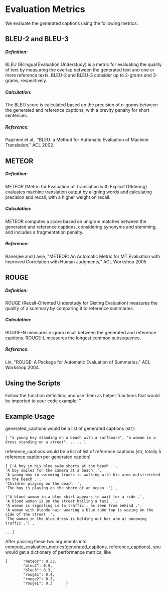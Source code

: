 # Evaluation Metrics
We evaluate the generated captions using the following metrics:

## BLEU-2 and BLEU-3
##### Definition: 
BLEU (Bilingual Evaluation Understudy) is a metric for evaluating the quality of text by measuring the overlap between the generated text and one or more reference texts. BLEU-2 and BLEU-3 consider up to 2-grams and 3-grams, respectively.
##### Calculation: 
The BLEU score is calculated based on the precision of n-grams between the generated and reference captions, with a brevity penalty for short sentences.
##### Reference: 
Papineni et al., "BLEU: a Method for Automatic Evaluation of Machine Translation," ACL 2002.

## METEOR
##### Definition: 
METEOR (Metric for Evaluation of Translation with Explicit ORdering) evaluates machine translation output by aligning words and calculating precision and recall, with a higher weight on recall.
##### Calculation: 
METEOR computes a score based on unigram matches between the generated and reference captions, considering synonyms and stemming, and includes a fragmentation penalty.
##### Reference: 
Banerjee and Lavie, "METEOR: An Automatic Metric for MT Evaluation with Improved Correlation with Human Judgments," ACL Workshop 2005.

## ROUGE
##### Definition: 
ROUGE (Recall-Oriented Understudy for Gisting Evaluation) measures the quality of a summary by comparing it to reference summaries.
##### Calculation: 
ROUGE-N measures n-gram recall between the generated and reference captions. ROUGE-L measures the longest common subsequence.
##### Reference: 
Lin, "ROUGE: A Package for Automatic Evaluation of Summaries," ACL Workshop 2004.

## Using the Scripts
Follow the function definition, and use them as helper functions that would be imported to your code
example: "

## Example Usage 
generated_captions would be a list of generated captions (str):
```
[ "a young boy standing on a beach with a surfboard", "a woman in a dress standing on a street", ..... ]
```

reference_captions would be a list of list of reference captions (str, totally 5 reference caption per generated caption)
```
[ ['A boy in his blue swim shorts at the beach .',
'A boy smiles for the camera at a beach .',
'A young boy in swimming trunks is walking with his arms outstretched on the beach .',
'Children playing on the beach .',
'The boy is playing on the shore of an ocean .'] ,

['A blond woman in a blue shirt appears to wait for a ride .', 
'A blond woman is on the street hailing a taxi .',
'A woman is signaling is to traffic , as seen from behind .',
'A woman with blonde hair wearing a blue tube top is waving on the side of the street .', 
'The woman in the blue dress is holding out her arm at oncoming traffic .'] ,

...]
```

After passing these two arguments into compute_evaluation_metrics(generated_captions, reference_captions), you would get a dictionary of performance metrics, like
```
{       "meteor": 0.33,
        "bleu2": 0.5,
        "bleu3": 0.3,
        "rouge1": 0.4,
        "rouge2": 0.3,
        "rougeL": 0.3      }
```




